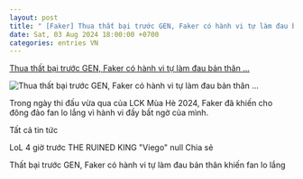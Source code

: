 ```yaml
---
layout: post
title: " [Faker] Thua thất bại trước GEN, Faker có hành vi tự làm đau bản thân ..."
date: Sat, 03 Aug 2024 18:00:00 +0700
categories: entries VN
---
```

[Thua thất bại trước GEN, Faker có hành vi tự làm đau bản thân ...](https://www.gosugamers.vn/lol/news/72420-thua-that-bai-truoc-gen-faker-co-hanh-vi-tu-lam-dau-ban-than-khien-fan-lo-lang)

![Thua thất bại trước GEN, Faker có hành vi tự làm đau bản thân ...](https://static.gosugamers.net/93/86/d0/298fd70924c029ac53e16eb970c1915b8cda2cc4a221bb0fb632d999a9.webp)

Trong ngày thi đấu vừa qua của LCK Mùa Hè 2024, Faker đã khiến cho đông đảo fan lo lắng vì hành vi đầy bất ngờ của mình.

Tất cả tin tức

LoL 4 giờ trước THE RUINED KING "Viego" null Chia sẻ

Thất bại trước GEN, Faker có hành vi tự làm đau bản thân khiến fan lo lắng

